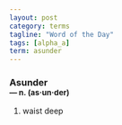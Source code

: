 ```yaml
---
layout: post
category: terms
tagline: "Word of the Day"
tags: [alpha_a]
term: asunder
---
```


<h3>Asunder<br/> <small>&mdash; n. (as<span>&middot;</span>un<span>&middot;</span>der)</small></h3>
<p><ol><li>waist deep</li>
</ol></p>
